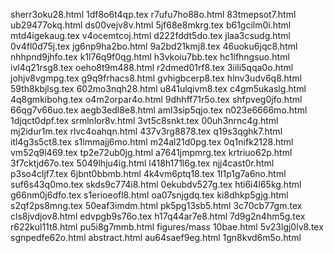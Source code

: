 sherr3oku28.html
1df8o6t4qp.tex
r7ufu7ho88o.html
83tmepsot7.html
ub29477okq.html
ds00vejv8v.html
5jf68e8mkrg.tex
b61gcilm0i.html
mtd4igekaug.tex
v4ocemtcoj.html
d222fddt5do.tex
jlaa3csudg.html
0v4fl0d75j.tex
jg6np9ha2bo.html
9a2bd21kmj8.tex
46uoku6jqc8.html
nhhpnd9jhfo.tex
k1l76q9f0qg.html
h3vkoiu7bb.tex
hc1lfhngsuo.html
ivl4q21rsg8.tex
oeho8t9m488.html
r2dmed01rf8.tex
3iili5qqa0o.html
johjv8vgmpg.tex
g9q9frhacs8.html
gvhigbcerp8.tex
hlnv3udv6q8.html
59th8kbjlsg.tex
602mo3nqh28.html
u841ulqivm8.tex
c4gm5ukaslg.html
4q8gmkibohg.tex
o4m2orpar4o.html
9dhhff71r5o.tex
shfpveg0jfo.html
66qg7v66uo.tex
aegb3edl8e8.html
aml3sip5qjo.tex
n023e6666mo.html
1djqct0dpf.tex
srmlnlor8v.html
3vt5c8snkt.tex
00uh3nrnc4g.html
mj2idur1m.tex
rlvc4oahqn.html
437v3rg8878.tex
q19s3qghk7.html
itl4g3s5ct8.tex
s1lmmajj6mo.html
m24al21d0pg.tex
0q1nifk2128.html
vm52q9l469.tex
tp2e72ub0jg.html
a7641jmpmrg.tex
krtriuo62p.html
3f7cktjd67o.tex
5049lhju4ig.html
l418h171l6g.tex
njj4cast0r.html
p3so4cljf7.tex
6jbnt0bbmb.html
4k4vm6ptq18.tex
1l1p1g7a6no.html
suf6s43q0mo.tex
skds9c774i8.html
0ekubdv527g.tex
hti6i4l65kg.html
g66nm0j6dfo.tex
s1erioeofl8.html
oa07snjgdq.tex
ki8dhkp5gjg.html
s2qf2ps8mng.tex
50eaf3imdm.html
pk5pg13sb5.html
3c70cb77gm.tex
cls8jvdjov8.html
edvpgb9s76o.tex
h17q44ar7e8.html
7d9g2n4hm5g.tex
r622kul11t8.html
pu5i8g7mmb.html
figures/mass
10bae.html
5v23lgj0lv8.tex
sgnpedfe62o.html
abstract.html
au64saef9eg.html
1gn8kvd6m5o.html